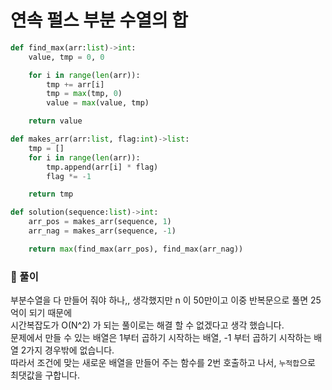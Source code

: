# 연속 펄스 부분 수열의 합

```python
def find_max(arr:list)->int:
    value, tmp = 0, 0

    for i in range(len(arr)):
        tmp += arr[i]
        tmp = max(tmp, 0)
        value = max(value, tmp)

    return value

def makes_arr(arr:list, flag:int)->list:
    tmp = []
    for i in range(len(arr)):
        tmp.append(arr[i] * flag)
        flag *= -1

    return tmp

def solution(sequence:list)->int:
    arr_pos = makes_arr(sequence, 1)
    arr_nag = makes_arr(sequence, -1)

    return max(find_max(arr_pos), find_max(arr_nag))
```

### 📌 풀이

부분수열을 다 만들어 줘야 하나,, 생각했지만 n 이 50만이고 이중 반복문으로 풀면 25억이 되기 때문에  
시간복잡도가 O(N^2) 가 되는 풀이로는 해결 할 수 없겠다고 생각 했습니다.  
문제에서 만들 수 있는 배열은 1부터 곱하기 시작하는 배열, -1 부터 곱하기 시작하는 배열 2가지 경우밖에 없습니다.  
따라서 조건에 맞는 새로운 배열을 만들어 주는 함수를 2번 호출하고 나서, `누적합`으로 최댓값을 구합니다.
